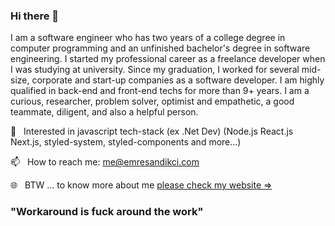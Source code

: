 ### Hi there 👋

I am a software engineer who has two years of a college degree in computer programming and an unfinished bachelor's degree in software engineering. I started my professional career as a freelance developer when I was studying at university. Since my graduation, I worked for several mid-size, corporate and start-up companies as a software developer. I am highly qualified in back-end and front-end techs for more than 9+ years. I am a curious, researcher, problem solver, optimist and empathetic, a good teammate, diligent, and also a helpful person.

🔨&nbsp;&nbsp;&nbsp;Interested in javascript tech-stack (ex .Net Dev) (Node.js React.js Next.js, styled-system, styled-components and more...) 

<!-- 🔭&nbsp;&nbsp;&nbsp;I’m currently working at [FineDine Digital Menus for Restaurants, Cafes & Bars](http://finedinemenu.com) as a sr. frontend engineer -->

📫&nbsp;&nbsp;&nbsp;How to reach me: me@emresandikci.com

🌐&nbsp;&nbsp;&nbsp;BTW ... to know more about me [please check my website ⇒](https://emresandikci.com/)

### "Workaround is fuck around the work"
<!-- 
![Emre's GitHub Stats](https://github-readme-stats.vercel.app/api?username=emresandikci&hide_border=true&show_icons=true&count_private=true&line_height=27&layout=compact)
![Emre's Top Languages](https://github-readme-stats.vercel.app/api/top-langs/?username=emresandikci&count_private=true&hide_border=true&show_icons=true&langs_count=5&layout=compact) -->


<!-- **emresandikci/emresandikci** is a ✨ _special_ ✨ repository because its `README.md` (this file) appears on your GitHub profile. ~
